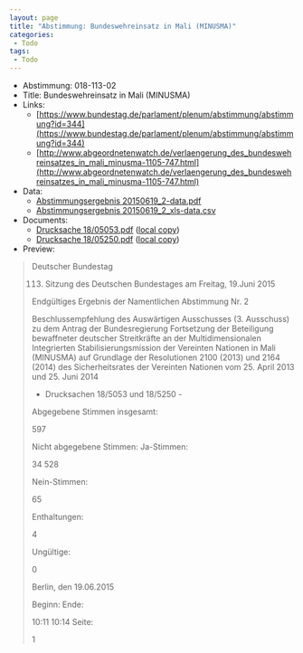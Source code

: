 ```yaml
---
layout: page
title: "Abstimmung: Bundeswehreinsatz in Mali (MINUSMA)"
categories:
 - Todo
tags:
 - Todo
---
```


* Abstimmung: 018-113-02
* Title: Bundeswehreinsatz in Mali (MINUSMA)
* Links: 
    * [https://www.bundestag.de/parlament/plenum/abstimmung/abstimmung?id=344](https://www.bundestag.de/parlament/plenum/abstimmung/abstimmung?id=344)
    * [http://www.abgeordnetenwatch.de/verlaengerung_des_bundeswehreinsatzes_in_mali_minusma-1105-747.html](http://www.abgeordnetenwatch.de/verlaengerung_des_bundeswehreinsatzes_in_mali_minusma-1105-747.html)
* Data: 
    * [Abstimmungsergebnis 20150619_2-data.pdf](/res/abstimmungsliste/20150619_2-data.pdf)
    * [Abstimmungsergebnis 20150619_2_xls-data.csv](/res/abstimmungsliste/analyses/20150619_2_xls-data.csv)
* Documents: 
    * [Drucksache 18/05053.pdf](http://dip21.bundestag.de/dip21/btd/18/050/1805053.pdf) ([local copy](/res/abstimmungsdaten/018-113-02/1805053.pdf))
    * [Drucksache 18/05250.pdf](http://dip21.bundestag.de/dip21/btd/18/052/1805250.pdf) ([local copy](/res/abstimmungsdaten/018-113-02/1805250.pdf))
* Preview: 
> Deutscher Bundestag
> 
> 113. Sitzung des Deutschen Bundestages
> am Freitag, 19.Juni 2015
> 
> Endgültiges Ergebnis der Namentlichen Abstimmung Nr. 2
> 
> Beschlussempfehlung des Auswärtigen Ausschusses (3. Ausschuss) zu dem Antrag der
> Bundesregierung
> Fortsetzung der Beteiligung bewaffneter deutscher Streitkräfte an der Multidimensionalen
> Integrierten Stabilisierungsmission der Vereinten Nationen in Mali (MINUSMA) auf
> Grundlage der Resolutionen 2100 (2013) und 2164 (2014) des Sicherheitsrates der
> Vereinten Nationen vom 25. April 2013 und 25. Juni 2014
> - Drucksachen 18/5053 und 18/5250 -
> 
> Abgegebene Stimmen insgesamt:
> 
> 597
> 
> Nicht abgegebene Stimmen:
> Ja-Stimmen:
> 
> 34
> 528
> 
> Nein-Stimmen:
> 
> 65
> 
> Enthaltungen:
> 
> 4
> 
> Ungültige:
> 
> 0
> 
> Berlin, den 19.06.2015
> 
> Beginn:
> Ende:
> 
> 10:11
> 10:14
> Seite:
> 
> 1
> 
> 
